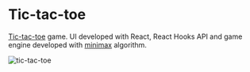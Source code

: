 Tic-tac-toe
=====

[Tic-tac-toe](https://en.wikipedia.org/wiki/Tic-tac-toe) game. UI developed with React, React Hooks API and game engine developed with [minimax](https://en.wikipedia.org/wiki/Minimax) algorithm. 

![tic-tac-toe](https://recordit.co/V4swgP4oK7)

